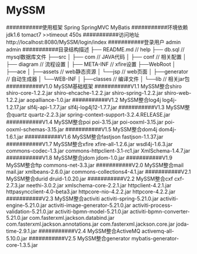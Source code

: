 MySSM
===========================
###########使用框架
Spring
SpringMVC
MyBatis
###########环境依赖
jdk1.6
tomact7 >>timeout 450s
###########访问地址
http://localhost:8080/MySSM/login/index
###########登录用户
admin
admin
###########目录结构描述
├── README.md                   // help
├── db.sql                      // mysql数据库文件
├──src
│   ├── com                     // JAVA代码
│   ├── conf                    // 相关配置
│   ├── diagram                 // 流程设置
│   ├── META-INF                // xfire设置
├──WebRoot
│   ├──ace
│      ├──assets                // web静态资源
│      └──jsp                   // web页面
│   ├──generator                // 自动生成器
│   └──WEB-INF
│      ├──classes               // 编译文件
│      └──lib                   // 相关jar包
###########V1.0 MySSM基础框架
###########V1.1 MySSM整合shiro
shiro-core-1.2.2.jar
shiro-ehcache-1.2.2.jar
shiro-spring-1.2.2.jar
shiro-web-1.2.2.jar
aopalliance-1.0.jar
###########V1.2 MySSM整合log4j
log4j-1.2.17.jar
slf4j-api-1.7.7.jar
slf4j-log4j12-1.7.7.jar
###########V1.3 MySSM整合quartz
quartz-2.2.3.jar
spring-context-support-3.2.4.RELEASE.jar
###########V1.4 MySSM整合poi
poi-3.15.jar
poi-ooxml-3.15.jar
poi-ooxml-schemas-3.15.jar
###########V1.5 MySSM整合dom4j
dom4j-1.6.1.jar
###########V1.6 MySSM整合fastjson
fastjson-1.1.37.jar
###########V1.7 MySSM整合xfire
xfire-all-1.2.6.jar
wsdl4j-1.6.3.jar
commons-codec-1.3.jar
commons-httpclient-3.1-rc1.jar
XmlSchema-1.4.7.jar
###########V1.8 MySSM整合jdom
jdom-1.0.jar
###########V1.9 MySSM整合ftp
commons-net-3.3.jar
###########V2.0 MySSM整合mail
mail.jar
xmlbeans-2.6.0.jar
commons-collections4-4.1.jar
###########V2.1 MySSM整合durid
druid-1.0.20.jar
###########V2.2 MySSM整合cxf
cxf-2.7.3.jar
neethi-3.0.2.jar
xmlschema-core-2.2.1.jar
httpclient-4.2.1.jar
httpasyncclient-4.0-beta3.jar
httpcore-nio-4.2.2.jar
httpcore-4.2.2.jar
###########V2.3 MySSM整合activiti
activiti-spring-5.21.0.jar
activiti-engine-5.21.0.jar
activiti-image-generator-5.21.0.jar
activiti-process-validation-5.21.0.jar
activiti-bpmn-model-5.21.0.jar
activiti-bpmn-converter-5.21.0.jar
com.fasterxml.jackson.databind.jar
com.fasterxml.jackson.annotations.jar
com.fasterxml.jackson.core.jar
joda-time-2.9.1.jar
###########V2.4 MySSM整合ActiveMQ
activemq-all-5.10.0.jar
###########V2.5 MySSM整合generator
mybatis-generator-core-1.3.5.jar
